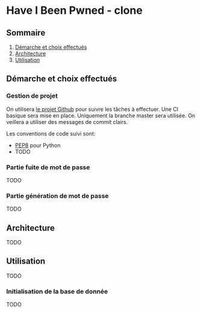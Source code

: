 # Have I Been Pwned - clone

## Sommaire
1. [Démarche et choix effectués](#démarche-et-choix-effectués)
2. [Architecture](#architecture)
3. [Utilisation](#utilisation)

## Démarche et choix effectués

### Gestion de projet

On utilisera [le projet Github](https://github.com/users/Hugo-C/projects/5) pour suivre les tâches à effectuer.
Une CI basique sera mise en place. Uniquement la branche master sera utilisée. On veillera a utiliser des messages de commit clairs.

Les conventions de code suivi sont:
* [PEP8](https://pep8.org/) pour Python
* TODO

### Partie fuite de mot de passe

TODO

### Partie génération de mot de passe

TODO

## Architecture

TODO

## Utilisation

TODO

### Initialisation de la base de donnée

TODO